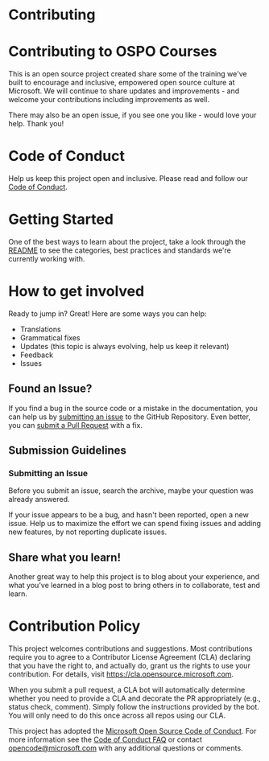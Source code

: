 # Contributing 

# Contributing to OSPO Courses

This is an open source project created share some of the training we've built to encourage and inclusive, empowered open source culture at Microsoft.  We will continue to share updates and improvements  - and welcome your contributions including improvements as well. 

There may also be an open issue, if you see one you like - would love your help.  Thank you!

# Code of Conduct

Help us keep this project open and inclusive. Please read and follow our [Code of Conduct](https://opensource.microsoft.com/codeofconduct/).

# Getting Started

One of the best ways to learn about the project, take a look through the [README](README.md) to see the categories, best practices and standards we're currently working with.

# How to get involved
Ready to jump in?  Great!   Here are some ways you can help:

- Translations
- Grammatical fixes
- Updates (this topic is always evolving, help us keep it relevant)
- Feedback
- Issues


## Found an Issue?
If you find a bug in the source code or a mistake in the documentation, you can help us by
[submitting an issue](#submit-issue) to the GitHub Repository. Even better, you can
[submit a Pull Request](#submit-pr) with a fix.

## <a name="submit"></a> Submission Guidelines

### <a name="submit-issue"></a> Submitting an Issue
Before you submit an issue, search the archive, maybe your question was already answered.

If your issue appears to be a bug, and hasn't been reported, open a new issue.
Help us to maximize the effort we can spend fixing issues and adding new
features, by not reporting duplicate issues.  


## Share what you learn!
Another great way to help this project is to blog about your experience, and what you've learned in a blog post to bring others in to collaborate, test and learn.

# Contribution Policy

This project welcomes contributions and suggestions.  Most contributions require you to agree to a
Contributor License Agreement (CLA) declaring that you have the right to, and actually do, grant us
the rights to use your contribution. For details, visit https://cla.opensource.microsoft.com.

When you submit a pull request, a CLA bot will automatically determine whether you need to provide
a CLA and decorate the PR appropriately (e.g., status check, comment). Simply follow the instructions
provided by the bot. You will only need to do this once across all repos using our CLA.

This project has adopted the [Microsoft Open Source Code of Conduct](https://opensource.microsoft.com/codeofconduct/).
For more information see the [Code of Conduct FAQ](https://opensource.microsoft.com/codeofconduct/faq/) or
contact [opencode@microsoft.com](mailto:opencode@microsoft.com) with any additional questions or comments.

